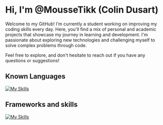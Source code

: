 # Hi, I'm @MousseTikk (Colin Dusart)

Welcome to my GitHub! I'm currently a student working on improving my coding skills every day. Here, you'll find a mix of personal and academic projects that showcase my journey in learning and development. I'm passionate about exploring new technologies and challenging myself to solve complex problems through code.

Feel free to explore, and don't hesitate to reach out if you have any questions or suggestions!

## Known Languages
[![My Skills](https://skillicons.dev/icons?i=java,html,css,js,cpp,c,php,python,kotlin)](https://skillicons.dev)

## Frameworks and skills
[![My Skills](https://skillicons.dev/icons?i=laravel,django,docker,git,gitlab,github,linux,idea,qt,vscode,spring,react,npm,androidstudio,arduino,bash,bootstrap)](https://skillicons.dev)
